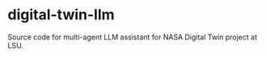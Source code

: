 # digital-twin-llm

Source code for multi-agent LLM assistant for NASA Digital Twin project at LSU.
